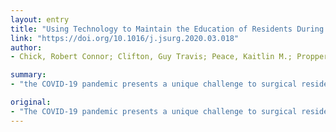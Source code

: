 ```yaml
---
layout: entry
title: "Using Technology to Maintain the Education of Residents During the COVID-19 Pandemic"
link: "https://doi.org/10.1016/j.jsurg.2020.03.018"
author:
- Chick, Robert Connor; Clifton, Guy Travis; Peace, Kaitlin M.; Propper, Brandon W.; Hale, Diane F.; Alseidi, Adnan A.; Vreeland, Timothy J.

summary:
- "the COVID-19 pandemic presents a unique challenge to surgical residency programs. Methods We attempt to define the scope of the problem of maintaining surgical resident education while maintaining the safety of residents, educators, and patients. Results We propose several innovative solutions including the flipped classroom model, online practice questions, teleconferencing in place of in-person lectures, and the facilitated use of surgical videos. The support of national organizations may be beneficial in maintaining rigorous surgical education."

original:
- "The COVID-19 pandemic presents a unique challenge to surgical residency programs. Due to the restrictions recommended by the Centers for Disease Control and Prevention and other organizations, the educational landscape for surgical residents is rapidly changing. In addition, the time course of these changes is undefined. Methods We attempt to define the scope of the problem of maintaining surgical resident education while maintaining the safety of residents, educators, and patients. Within the basic framework of limiting in-person gatherings, postponing or canceling elective operations in hospitals, and limiting rotations between sites, we propose innovative solutions to maintain rigorous education. Results We propose several innovative solutions including the flipped classroom model, online practice questions, teleconferencing in place of in-person lectures, involving residents in telemedicine clinics, procedural simulation, and the facilitated use of surgical videos. Although there is no substitute for hands-on learning through operative experience and direct patient care, these may be ways to mitigate the loss of learning exposure during this time. Conclusions These innovative solutions utilizing technology may help to bridge the educational gap for surgical residents during this unprecedented circumstance. The support of national organizations may be beneficial in maintaining rigorous surgical education."
---
```


